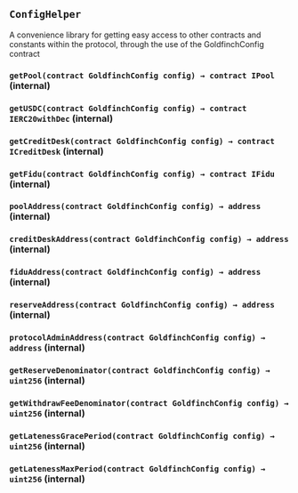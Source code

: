 ## `ConfigHelper`

A convenience library for getting easy access to other contracts and constants within the
protocol, through the use of the GoldfinchConfig contract





### `getPool(contract GoldfinchConfig config) → contract IPool` (internal)





### `getUSDC(contract GoldfinchConfig config) → contract IERC20withDec` (internal)





### `getCreditDesk(contract GoldfinchConfig config) → contract ICreditDesk` (internal)





### `getFidu(contract GoldfinchConfig config) → contract IFidu` (internal)





### `poolAddress(contract GoldfinchConfig config) → address` (internal)





### `creditDeskAddress(contract GoldfinchConfig config) → address` (internal)





### `fiduAddress(contract GoldfinchConfig config) → address` (internal)





### `reserveAddress(contract GoldfinchConfig config) → address` (internal)





### `protocolAdminAddress(contract GoldfinchConfig config) → address` (internal)





### `getReserveDenominator(contract GoldfinchConfig config) → uint256` (internal)





### `getWithdrawFeeDenominator(contract GoldfinchConfig config) → uint256` (internal)





### `getLatenessGracePeriod(contract GoldfinchConfig config) → uint256` (internal)





### `getLatenessMaxPeriod(contract GoldfinchConfig config) → uint256` (internal)






